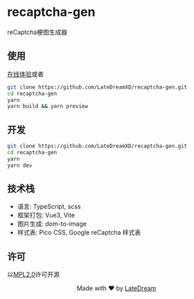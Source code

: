 # recaptcha-gen
reCaptcha梗图生成器

## 使用
[在线体验](https://recpg.latedream.us.kg/)或者
```bash
git clone https://github.com/LateDreamXD/recaptcha-gen.git
cd recaptcha-gen
yarn
yarn build && yarn preview
```

## 开发
```bash
git clone https://github.com/LateDreamXD/recaptcha-gen.git
cd recaptcha-gen
yarn
yarn dev
```

## 技术栈
- 语言: TypeScript, scss
- 框架打包: Vue3, Vite
- 图片生成: dom-to-image
- 样式表: Pico CSS, Google reCaptcha 样式表

## 许可
以[MPL2.0](http://mozilla.org/MPL/2.0/)许可开源

<p align="center">
Made with ❤️ by <a href="https://latedream.us.kg/about/" target="_blank" rel="noopener">LateDream</a>
</p>
